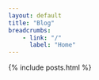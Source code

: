 ```yaml
---
layout: default
title: "Blog"
breadcrumbs: 
    - link: "/"
      label: "Home"
---
```


<!-- My Posts -->
{% include posts.html %}